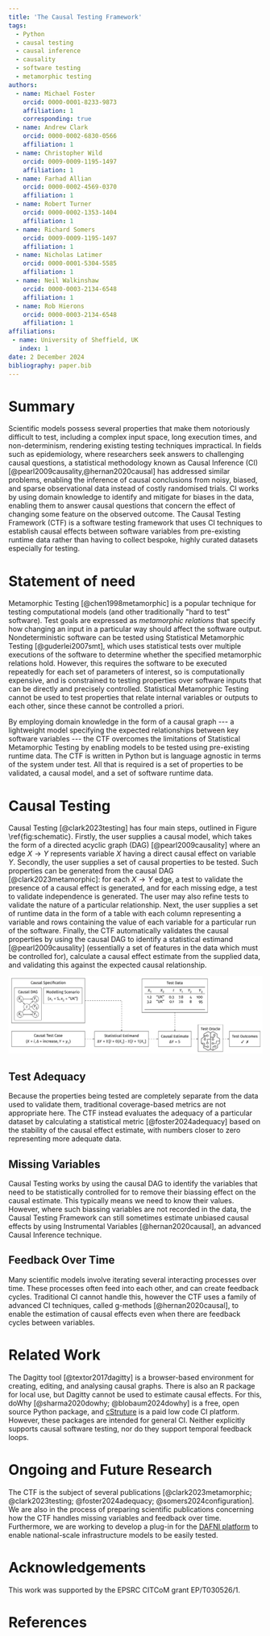 ```yaml
---
title: 'The Causal Testing Framework'
tags:
  - Python
  - causal testing
  - causal inference
  - causality
  - software testing
  - metamorphic testing
authors:
  - name: Michael Foster
    orcid: 0000-0001-8233-9873
    affiliation: 1
    corresponding: true
  - name: Andrew Clark
    orcid: 0000-0002-6830-0566
    affiliation: 1
  - name: Christopher Wild
    orcid: 0009-0009-1195-1497
    affiliation: 1
  - name: Farhad Allian
    orcid: 0000-0002-4569-0370
    affiliation: 1
  - name: Robert Turner
    orcid: 0000-0002-1353-1404
    affiliation: 1
  - name: Richard Somers
    orcid: 0009-0009-1195-1497
    affiliation: 1
  - name: Nicholas Latimer
    orcid: 0000-0001-5304-5585
    affiliation: 1
  - name: Neil Walkinshaw
    orcid: 0000-0003-2134-6548
    affiliation: 1
  - name: Rob Hierons
    orcid: 0000-0003-2134-6548
    affiliation: 1
affiliations:
 - name: University of Sheffield, UK
   index: 1
date: 2 December 2024
bibliography: paper.bib
---
```


# Summary
Scientific models possess several properties that make them notoriously difficult to test, including a complex input space, long execution times, and non-determinism, rendering existing testing techniques impractical.
In fields such as epidemiology, where researchers seek answers to challenging causal questions, a statistical methodology known as Causal Inference (CI) [@pearl2009causality,@hernan2020causal] has addressed similar problems, enabling the inference of causal conclusions from noisy, biased, and sparse observational data instead of costly randomised trials.
CI works by using domain knowledge to identify and mitigate for biases in the data, enabling them to answer causal questions that concern the effect of changing some feature on the observed outcome.
The Causal Testing Framework (CTF) is a software testing framework that uses CI techniques to establish causal effects between software variables from pre-existing runtime data rather than having to collect bespoke, highly curated datasets especially for testing.

# Statement of need
Metamorphic Testing [@chen1998metamorphic] is a popular technique for testing computational models (and other traditionally "hard to test" software).
Test goals are expressed as _metamorphic relations_ that specify how changing an input in a particular way should affect the software output.
Nondeterministic software can be tested using Statistical Metamorphic Testing [@guderlei2007smt], which uses statistical tests over multiple executions of the software to determine whether the specified metamorphic relations hold.
However, this requires the software to be executed repeatedly for each set of parameters of interest, so is computationally expensive, and is constrained to testing properties over software inputs that can be directly and precisely controlled.
Statistical Metamorphic Testing cannot be used to test properties that relate internal variables or outputs to each other, since these cannot be controlled a priori.

By employing domain knowledge in the form of a causal graph --- a lightweight model specifying the expected relationships between key software variables --- the CTF overcomes the limitations of Statistical Metamorphic Testing by enabling models to be tested using pre-existing runtime data.
The CTF is written in Python but is language agnostic in terms of the system under test.
All that is required is a set of properties to be validated, a causal model, and a set of software runtime data.

# Causal Testing
Causal Testing [@clark2023testing] has four main steps, outlined in Figure \ref{fig:schematic}.
Firstly, the user supplies a causal model, which takes the form of a directed acyclic graph (DAG) [@pearl2009causality] where an edge $X \to Y$ represents variable $X$ having a direct causal effect on variable $Y$.
Secondly, the user supplies a set of causal properties to be tested.
Such properties can be generated from the causal DAG [@clark2023metamorphic]: for each $X \to Y$ edge, a test to validate the presence of a causal effect is generated, and for each missing edge, a test to validate independence is generated.
The user may also refine tests to validate the nature of a particular relationship.
Next, the user supplies a set of runtime data in the form of a table with each column representing a variable and rows containing the value of each variable for a particular run of the software.
Finally, the CTF automatically validates the causal properties by using the causal DAG to identify a statistical estimand [@pearl2009causality] (essentially a set of features in the data which must be controlled for), calculate a causal effect estimate from the supplied data, and validating this against the expected causal relationship.

![Causal Testing workflow.\label{fig:schematic}](../images/schematic.png)

## Test Adequacy
Because the properties being tested are completely separate from the data used to validate them, traditional coverage-based metrics are not appropriate here.
The CTF instead evaluates the adequacy of a particular dataset by calculating a statistical metric [@foster2024adequacy] based on the stability of the causal effect estimate, with numbers closer to zero representing more adequate data.

## Missing Variables
Causal Testing works by using the causal DAG to identify the variables that need to be statistically controlled for to remove their biassing effect on the causal estimate.
This typically means we need to know their values.
However, where such biassing variables are not recorded in the data, the Causal Testing Framework can still sometimes estimate unbiased causal effects by using Instrumental Variables [@hernan2020causal], an advanced Causal Inference technique.

## Feedback Over Time
Many scientific models involve iterating several interacting processes over time.
These processes often feed into each other, and can create feedback cycles.
Traditional CI cannot handle this, however the CTF uses a family of advanced CI techniques, called g-methods [@hernan2020causal], to enable the estimation of causal effects even when there are feedback cycles between variables.

# Related Work
The Dagitty tool [@textor2017dagitty] is a browser-based environment for creating, editing, and analysing causal graphs.
There is also an R package for local use, but Dagitty cannot be used to estimate causal effects.
For this, doWhy [@sharma2020dowhy; @blobaum2024dowhy] is a free, open source Python package, and [cStruture](https://cstructure.dev) is a paid low code CI platform.
However, these packages are intended for general CI.
Neither explicitly supports causal software testing, nor do they support temporal feedback loops.

# Ongoing and Future Research
The CTF is the subject of several publications [@clark2023metamorphic; @clark2023testing; @foster2024adequacy; @somers2024configuration].
We are also in the process of preparing scientific publications concerning how the CTF handles missing variables and feedback over time.
Furthermore, we are working to develop a plug-in for the [DAFNI platform](https://www.dafni.ac.uk/) to enable national-scale infrastructure models to be easily tested.

# Acknowledgements
This work was supported by the EPSRC CITCoM grant EP/T030526/1.

# References

